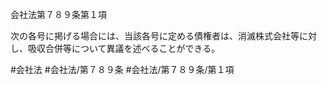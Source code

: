 会社法第７８９条第１項

次の各号に掲げる場合には、当該各号に定める債権者は、消滅株式会社等に対し、吸収合併等について異議を述べることができる。

#会社法
#会社法/第７８９条
#会社法/第７８９条/第１項
